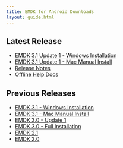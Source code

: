```yaml
---
title: EMDK for Android Downloads
layout: guide.html
---
```


## Latest Release
<ul>
<li><a href='https://atgsupportcentral.motorolasolutions.com/ewa/pub/getFile.do?fileName=ssi/emb/downloads/EMDK-A-030109-UP1B.exe'>EMDK 3.1 Update 1 - Windows Installation</a></li>
<li><a href='https://s3.amazonaws.com/emdk/EMDK_3.1_UPDATE1_MAC.zip'>EMDK 3.1 Update 1 - Mac Manual Install</a></li>
<li><a href="https://atgsupportcentral.motorolasolutions.com/content/emb/docs/ReleaseNotes/Release_Notes_-_EMDK-A-030109-UP1B.html">Release Notes</a></li>

<li><a href='https://s3.amazonaws.com/emdk/EMDK.Docs.Latest.zip'>Offline Help Docs</a></li>

</ul>

## Previous Releases
<ul>
<li><a href='https://atgsupportcentral.motorolasolutions.com/ewa/pub/getFile.do?fileName=ssi/emb/downloads/EMDK-A-030109.exe'>EMDK 3.1 - Windows Installation</a></li>
<li><a href='https://s3.amazonaws.com/emdk/EMDK_3.1_MAC.zip'>EMDK 3.1 - Mac Manual Install</a></li>
<li><a href='https://atgsupportcentral.motorolasolutions.com/ewa/pub/getFile.do?fileName=ssi/emb/downloads/EMDK-A-030004-UP1B.exe'>EMDK 3.0 - Update 1</a></li>
<li><a href='https://atgsupportcentral.motorolasolutions.com/ewa/pub/getFile.do?fileName=ssi/emb/downloads/EMDK-A-030004.exe'>EMDK 3.0 - Full Installation</a></li>
<li><a href="https://atgsupportcentral.motorolasolutions.com/ewa/pub/getFile.do?fileName=ssi/emb/downloads/EMDK-A-020104.exe">EMDK 2.1</a></li>
<li><a href="https://atgsupportcentral.motorolasolutions.com/ewa/pub/getFile.do?fileName=ssi/emb/downloads/EMDK-A-020004.exe">EMDK 2.0</a></li>
</ul>